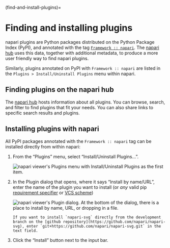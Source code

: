 (find-and-install-plugins)=
# Finding and installing plugins

napari plugins are Python packages distributed on the Python Package Index
(PyPI), and annotated with the tag [`Framework ::
napari`](https://pypi.org/search/?q=&o=&c=Framework+%3A%3A+napari).  The
[napari hub](https://napari-hub.org) uses this data, together with additional
metadata, to produce a more user friendly way to find napari plugins.

Similarly, plugins annotated on PyPI with `Framework :: napari` are listed in
the `Plugins > Install/Uninstall Plugins` menu within napari.

## Finding plugins on the napari hub

The [napari hub](https://napari-hub.org) hosts information about all plugins.
You can browse, search, and filter to find plugins that fit your needs.
You can also share links to specific search results and plugins.

## Installing plugins with napari

All PyPI packages annotated with the `Framework :: napari` tag can be installed
directly from within napari:

1. From the “Plugins” menu, select “Install/Uninstall Plugins...”.

   ![napari viewer's Plugins menu with Install/Uninstall Plugins as the first item.](/images/plugin-menu.png)

2. In the Plugin dialog that opens, where it says “Install by name/URL”,
    enter the name of the plugin you want to install (or *any* valid pip
    [requirement
    specifier](https://pip.pypa.io/en/stable/reference/requirement-specifiers/)
    or [VCS scheme](https://pip.pypa.io/en/stable/topics/vcs-support))


   ![napari viewer's Plugin dialog. At the bottom of the dialog, there is a place to install by name, URL, or dropping in a file.](/images/plugin-install-dialog.png)

   ```{admonition} Example
   If you want to install `napari-svg` directly from the development branch on the [github repository](https://github.com/napari/napari-svg), enter `git+https://github.com/napari/napari-svg.git` in the text field.
   ```

3. Click the “Install” button next to the input bar.
